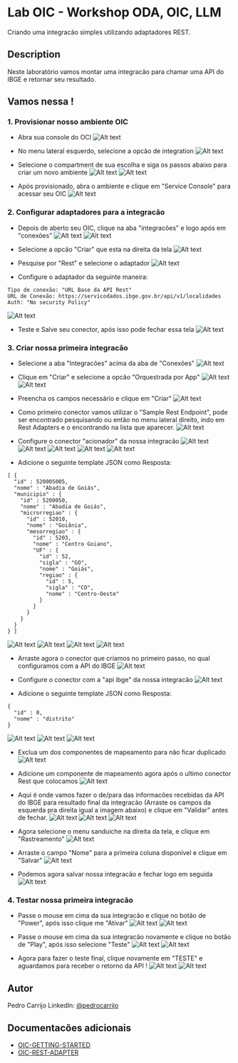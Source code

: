 # Lab OIC - Workshop ODA, OIC, LLM

Criando uma integracão simples utilizando adaptadores REST.

## Description

Neste laboratório vamos montar uma integracão para chamar uma API do IBGE e retornar seu resultado.

## Vamos nessa !

### 1. Provisionar nosso ambiente OIC

* Abra sua console do OCI
![Alt text](./1.PNG "a title")

* No menu lateral esquerdo, selecione a opcão de integration
![Alt text](./2.PNG "a title")

* Selecione o compartment de sua escolha e siga os passos abaixo para criar um novo ambiente
![Alt text](./3.PNG "a title")
![Alt text](./4.PNG "a title")

* Após provisionado, abra o ambiente e clique em "Service Console" para acessar seu OIC
![Alt text](./5.PNG "a title")

### 2. Configurar adaptadores para a integracão

* Depois de aberto seu OIC, clique na aba "integracões" e logo após em "conexões"
![Alt text](./6.PNG "a title")
![Alt text](./7.PNG "a title")

* Selecione a opcão "Criar" que esta na direita da tela
![Alt text](./8.PNG "a title")

* Pesquise por "Rest" e selecione o adaptador
![Alt text](./9.PNG "a title")

* Configure o adaptador da seguinte maneira:
``` 
Tipo de conexão: "URL Base da API Rest"
URL de Conexão: https://servicodados.ibge.gov.br/api/v1/localidades
Auth: "No security Policy"
```
![Alt text](./10.PNG "a title")

* Teste e Salve seu conector, após isso pode fechar essa tela
![Alt text](./11.PNG "a title")

### 3. Criar nossa primeira integracão

* Selecione a aba "Integracões" acima da aba de "Conexões"
![Alt text](./12.PNG "a title")

* Clique em "Criar" e selecione a opcão "Orquestrada por App"
![Alt text](./13.PNG "a title")
![Alt text](./14.PNG "a title")

* Preencha os campos necessário e clique em "Criar"
![Alt text](./15.PNG "a title")

* Como primeiro conector vamos utilizar o "Sample Rest Endpoint", pode ser encontrado pesquisando ou então no menu lateral direito, indo em Rest Adapters e o encontrando na lista que aparecer.
![Alt text](./16.jpg "a title")

* Configure o conector "acionador" da nossa integracão
![Alt text](./17.PNG "a title")
![Alt text](./18.PNG "a title")
![Alt text](./19.PNG "a title")
![Alt text](./20.PNG "a title")
![Alt text](./21.PNG "a title")
* Adicione o seguinte template JSON como Resposta:
```
[ {
  "id" : 520005005,
  "nome" : "Abadia de Goiás",
  "municipio" : {
    "id" : 5200050,
    "nome" : "Abadia de Goiás",
    "microrregiao" : {
      "id" : 52010,
      "nome" : "Goiânia",
      "mesorregiao" : {
        "id" : 5203,
        "nome" : "Centro Goiano",
        "UF" : {
          "id" : 52,
          "sigla" : "GO",
          "nome" : "Goiás",
          "regiao" : {
            "id" : 5,
            "sigla" : "CO",
            "nome" : "Centro-Oeste"
          }
        }
      }
    }
  }
} ]
```
![Alt text](./22.PNG "a title")
![Alt text](./23.PNG "a title")
![Alt text](./24.PNG "a title")
![Alt text](./25.PNG "a title")

* Arraste agora o conector que criamos no primeiro passo, no qual configuramos com a API do IBGE
![Alt text](./26.PNG "a title")

* Configure o conector com a "api ibge" da nossa integracão
![Alt text](./27.PNG "a title")
* Adicione o seguinte template JSON como Resposta:
```
{
  "id" : 0,
  "nome" : "distrito"
}
```
![Alt text](./28.PNG "a title")
![Alt text](./Screenshot_0.png "a title")
![Alt text](./30.PNG "a title")

* Exclua um dos componentes de mapeamento para não ficar duplicado
![Alt text](./31.PNG "a title")

* Adicione um componente de mapeamento agora após o ultimo conector Rest que colocamos
![Alt text](./32.PNG "a title")

* Aqui é onde vamos fazer o de/para das informacões recebidas da API do IBGE para resultado final da integracão (Arraste os campos da esquerda pra direita igual a imagem abaixo) e clique em "Validar" antes de fechar.
![Alt text](./Screenshot_1.png "a title")
![Alt text](./Screenshot_2.png "a title")
![Alt text](./Screenshot_3.png "a title")

* Agora selecione o menu sanduiche na direita da tela, e clique em "Rastreamento"
![Alt text](./35.PNG "a title")

* Arraste o campo "Nome" para a primeira coluna disponível e clique em "Salvar"
![Alt text](./36.PNG "a title")

* Podemos agora salvar nossa integracão e fechar logo em seguida
![Alt text](./37.PNG "a title")

### 4. Testar nossa primeira integracão

* Passe o mouse em cima da sua integracão e clique no botão de "Power", após isso clique me "Ativar"
![Alt text](./38.PNG "a title")
![Alt text](./39.PNG "a title")

* Passe o mouse em cima da sua integracão novamente e clique no botão de "Play", após isso selecione "Teste"
![Alt text](./40.PNG "a title")
![Alt text](./41.PNG "a title")

* Agora para fazer o teste final, clique novamente em "TESTE" e aguardamos para receber o retorno da API !
![Alt text](./42.PNG "a title")
![Alt text](./Screenshot_4.png "a title")

## Autor

Pedro Carrijo
LinkedIn: [@pedrocarrijo](https://twitter.com/dompizzie)

## Documentacões adicionais

* [OIC-GETTING-STARTED](https://docs.oracle.com/en/cloud/paas/integration-cloud/index.html)
* [OIC-REST-ADAPTER](https://docs.oracle.com/en/cloud/paas/integration-cloud/rest-adapter/index.html)

